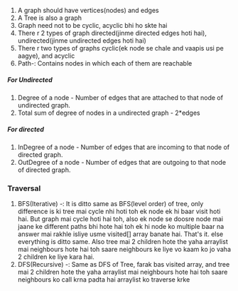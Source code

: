 1. A graph should have vertices(nodes) and edges
2. A Tree is also a graph
3. Graph need not to be cyclic, acyclic bhi ho skte hai
4. There r 2 types of graph directed(jinme directed edges hoti hai), undirected(jinme undirected edges hoti hai)
5. There r two types of graphs cyclic(ek node se chale and vaapis usi pe aagye), and acyclic
6. Path-: Contains nodes in which each of them are reachable
##### For Undirected
1. Degree of a node - Number of edges that are attached to that node of undirected graph.
2. Total sum of degree of nodes in a undirected graph - 2*edges
##### For directed
1. InDegree of a node - Number of edges that are incoming to that node of directed graph.
2. OutDegree of a node - Number of edges that are outgoing to that node of directed graph.

### Traversal
1. BFS(Iterative) -: It is ditto same as BFS(level order) of tree, only difference is ki tree mai cycle nhi hoti toh ek node ek hi baar visit hoti hai. But graph mai cycle hoti hai toh, also ek node se doosre node mai jaane ke different paths bhi hote hai toh ek hi node ko multiple baar na answer mai rakhle isliye usme visited[] array banate hai. That's it. else everything is ditto same. Also tree mai 2 children hote the yaha arraylist mai neighbours hote hai toh saare neighbours ke liye vo kaam ko jo vaha 2 children ke liye kara hai.
2. DFS(Recursive) -: Same as DFS of Tree, farak bas visited array, and tree mai 2 children hote the yaha arraylist mai neighbours hote hai toh saare neighbours ko call krna padta hai arraylist ko traverse krke

